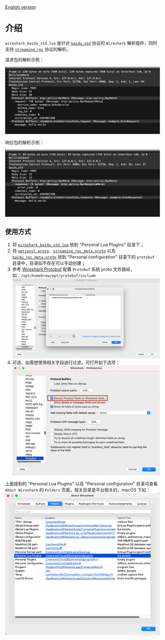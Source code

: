 [English version](../en/wireshark_baidu_std.md)

# 介绍

`wireshark_baidu_std.lua` 是针对 [`baidu_std`](baidu_std.md) 协议的 `Wireshark` 解析插件，同时支持 [`streaming_rpc`](streaming_rpc.md) 协议的解析。

请求包的解析示例：

![request](../images/wireshark_baidu_std_request.png)

响应包的解析示例：

![response](../images/wireshark_baidu_std_response.png)


## 使用方式

1. 将 [`wireshark_baidu_std.lua`](../../tools/wireshark_baidu_std.lua) 放到 "Personal Lua Plugins" 目录下；
1. 将 [`optionsl.proto`](../../src/brpc/options.proto)、[`streaming_rpc_meta.proto`](../../src/brpc/streaming_rpc_meta.proto) 以及 [`baidu_rpc_meta.proto`](../../src/brpc/policy/baidu_rpc_meta.proto) 放到 "Personal configuration" 目录下的 `protobuf` 目录中，目录如不存在可以手动创建；
1. 参考 [Wireshark Protobuf](https://wiki.wireshark.org/Protobuf#protobuf-search-paths-settings) 配置 `Protobuf` 系统 proto 文件路经，如：`/opt/homebrew/opt/protobuf/include`
   ![wireshark-protobuf-search-paths](../images/wireshark_protobuf_search_paths.png)
1. 可选，如需想使用相关字段进行过滤，可打开如下选项：
   ![wireshark-protobuf-settings](../images/wireshark_protobuf_settings.png)

上面提到的 "Personal Lua Plugins" 以及 "Personal configuration" 目录可查看 `About Wireshark` 的 `Folders` 页面，相关目录是平台相关的，macOS 下如：
![About Wireshark](../images/wireshark_folders.png)
